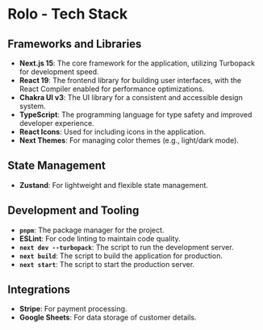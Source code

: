 # Rolo - Tech Stack

## Frameworks and Libraries
- **Next.js 15**: The core framework for the application, utilizing Turbopack for development speed.
- **React 19**: The frontend library for building user interfaces, with the React Compiler enabled for performance optimizations.
- **Chakra UI v3**: The UI library for a consistent and accessible design system.
- **TypeScript**: The programming language for type safety and improved developer experience.
- **React Icons**: Used for including icons in the application.
- **Next Themes**: For managing color themes (e.g., light/dark mode).

## State Management
- **Zustand**: For lightweight and flexible state management.

## Development and Tooling
- **`pnpm`**: The package manager for the project.
- **ESLint**: For code linting to maintain code quality.
- **`next dev --turbopack`**: The script to run the development server.
- **`next build`**: The script to build the application for production.
- **`next start`**: The script to start the production server.

## Integrations
- **Stripe**: For payment processing.
- **Google Sheets**: For data storage of customer details.